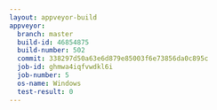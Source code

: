 ```yaml
---
layout: appveyor-build
appveyor:
  branch: master
  build-id: 46854875
  build-number: 502
  commit: 338297d50a63e6d879e85003f6e73856da0c895c
  job-id: ghmwa4iqfvwdkl6i
  job-number: 5
  os-name: Windows
  test-result: 0
---
```

